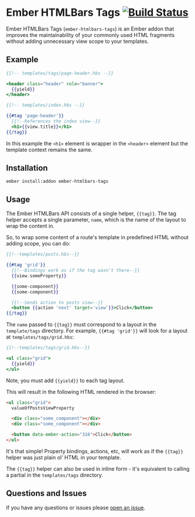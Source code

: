 # Ember HTMLBars Tags [![Build Status](https://travis-ci.org/sir-dunxalot/ember-htmlbars-tags.svg?branch=master)](https://travis-ci.org/sir-dunxalot/ember-htmlbars-tags)

Ember HTMLBars Tags (`ember-htmlbars-tags`) is an Ember addon that improves the maintainability of your commonly used HTML fragments without adding unnecessary view scope to your templates.

## Example

```hbs
{{!-- templates/tags/page-header.hbs --}}

<header class="header" role="banner">
  {{yield}}
</header>
```

```hbs
{{!-- templates/index.hbs --}}

{{#tag 'page-header'}}
  {{!--References the index view--}}
  <h1>{{view.title}}</h1>
{{/tag}}
```

In this example the `<h1>` element is wrapper in the `<header>` element but the template context remains the same.


## Installation

```shell
ember install:addon ember-htmlbars-tags
```

## Usage

The Ember HTMLBars API consists of a single helper, `{{tag}}`. The tag helper accepts a single parameter, `name`, which is the name of the layout to wrap the content in.

So, to wrap some content of a route's template in predefined HTML without adding scope, you can do:

```hbs
{{!--templates/posts.hbs--}}

{{#tag 'grid'}}
  {{!--Bindings work as if the tag wasn't there--}}
  {{view.someProperty}}

  {{some-component}}
  {{some-component}}

  {{!--Sends action to posts view--}}
  <button {{action 'next' target='view'}}>Click</button>
{{/tag}}
```

The `name` passed to `{{tag}}` must correspond to a layout in the `template/tags` directory. For example, `{{#tag 'grid'}}` will look for a layout at `templates/tags/grid.hbs`:

```hbs
{{!--templates/tags/grid.hbs--}}

<ul class="grid">
  {{yield}}
</ul>
```

Note, you must add `{{yield}}` to each tag layout.

This will result in the following HTML rendered in the browser:

```html
<ul class="grid">
  valueOfPostsViewProperty

  <div class="some_component"></div>
  <div class="some_component"></div>

  <button data-ember-action="316">Click</button>
</ul>
```

It's that simple! Property bindings, actions, etc, will work as if the `{{tag}}` helper was just plain ol' HTML in your template.

The `{{tag}}` helper can also be used in inline form - it's equivalent to calling a partial in the `templates/tags` directory.

## Questions and Issues

If you have any questions or issues please [open an issue](https://github.com/sir-dunxalot/ember-htmlbars-tags/issues/new).
